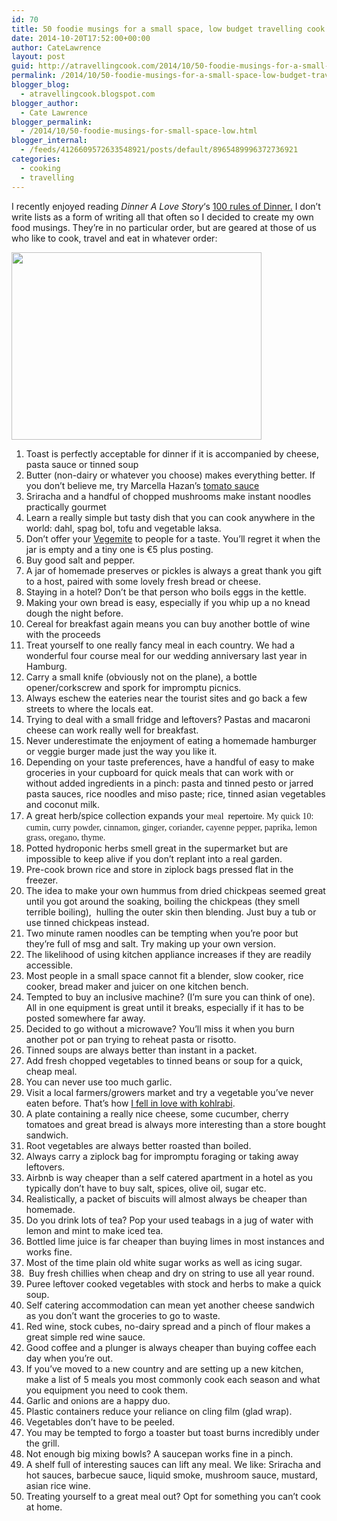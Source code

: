 ```yaml
---
id: 70
title: 50 foodie musings for a small space, low budget travelling cook
date: 2014-10-20T17:52:00+00:00
author: CateLawrence
layout: post
guid: http://atravellingcook.com/2014/10/50-foodie-musings-for-a-small-space-low-budget-travelling-cook.html
permalink: /2014/10/50-foodie-musings-for-a-small-space-low-budget-travelling-cook.html
blogger_blog:
  - atravellingcook.blogspot.com
blogger_author:
  - Cate Lawrence
blogger_permalink:
  - /2014/10/50-foodie-musings-for-small-space-low.html
blogger_internal:
  - /feeds/4126609572633548921/posts/default/8965489996372736921
categories:
  - cooking
  - travelling
---
```

I recently enjoyed reading _Dinner A Love Story_&#8216;s [100 rules of Dinner.](http://www.dinneralovestory.com/100-rules-of-dinner/) I don&#8217;t write lists as a form of writing all that often so I decided to create my own food musings. They&#8217;re in no particular order, but are geared at those of us who like to cook, travel and eat in whatever order:




  <a  href="http://4.bp.blogspot.com/-PZFZ82evG14/VEVB8evOdDI/AAAAAAAAJtI/giEcpLJCRpU/s1600/S1057753.jpg"><img src="http://4.bp.blogspot.com/-PZFZ82evG14/VEVB8evOdDI/AAAAAAAAJtI/giEcpLJCRpU/s1600/S1057753.jpg" alt="" width="400" height="300" border="0" /></a>


  1. Toast is perfectly acceptable for dinner if it is accompanied by cheese, pasta sauce or tinned soup
  2. Butter (non-dairy or whatever you choose) makes everything better. If you don&#8217;t believe me, try Marcella Hazan&#8217;s [tomato sauce](http://cooking.nytimes.com/recipes/1015178-marcella-hazans-tomato-sauce)
  3. Sriracha and a handful of chopped mushrooms make instant noodles practically gourmet
  4. Learn a really simple but tasty dish that you can cook anywhere in the world: dahl, spag bol, tofu and vegetable laksa.
  5. Don&#8217;t offer your [Vegemite](http://en.wikipedia.org/wiki/Vegemite) to people for a taste. You&#8217;ll regret it when the jar is empty and a tiny one is €5 plus posting.
  6. Buy good salt and pepper.
  7. A jar of homemade preserves or pickles is always a great thank you gift to a host, paired with some lovely fresh bread or cheese.
  8. Staying in a hotel? Don&#8217;t be that person who boils eggs in the kettle.
  9. Making your own bread is easy, especially if you whip up a no knead dough the night before.
 10. Cereal for breakfast again means you can buy another bottle of wine with the proceeds
 11. Treat yourself to one really fancy meal in each country. We had a wonderful four course meal for our wedding anniversary last year in Hamburg.
 12. Carry a small knife (obviously not on the plane), a bottle opener/corkscrew and spork for impromptu picnics.
 13. Always eschew the eateries near the tourist sites and go back a few streets to where the locals eat.
 14. Trying to deal with a small fridge and leftovers? Pastas and macaroni cheese can work really well for breakfast.
 15. Never underestimate the enjoyment of eating a homemade hamburger or veggie burger made just the way you like it.
 16. Depending on your taste preferences, have a handful of easy to make groceries in your cupboard for quick meals that can work with or without added ingredients in a pinch: pasta and tinned pesto or jarred pasta sauces, rice noodles and miso paste; rice, tinned asian vegetables and coconut milk.
 17. A great herb/spice collection expands your <span style="font-family: Georgia, Times New Roman, serif;">meal <span style="background-color: white; color: #222222; line-height: 21px;"> <a style="background-color: white; cursor: pointer; line-height: 21px; text-decoration: none;" href="https://www.google.de/search?es_sm=119&q=repertoire&spell=1&sa=X&ei=8zxFVLSwKozwaJnAgvgB&ved=0CBwQvwUoAA"><span style="color: black;">repertoire</a>. My quick 10: cumin, curry powder, cinnamon, ginger, coriander, cayenne pepper, paprika, lemon grass, oregano, thyme.
 18. Potted hydroponic herbs smell great in the supermarket but are impossible to keep alive if you don&#8217;t replant into a real garden.
 19. Pre-cook brown rice and store in ziplock bags pressed flat in the freezer.
 20. The idea to make your own hummus from dried chickpeas seemed great until you got around the soaking, boiling the chickpeas (they smell terrible boiling),  hulling the outer skin then blending. Just buy a tub or use tinned chickpeas instead.
 21. Two minute ramen noodles can be tempting when you&#8217;re poor but they&#8217;re full of msg and salt. Try making up your own version.
 22. The likelihood of using kitchen appliance increases if they are readily accessible.
 23. Most people in a small space cannot fit a blender, slow cooker, rice cooker, bread maker and juicer on one kitchen bench.
 24. Tempted to buy an inclusive machine? (I&#8217;m sure you can think of one). All in one equipment is great until it breaks, especially if it has to be posted somewhere far away.
 25. Decided to go without a microwave? You&#8217;ll miss it when you burn another pot or pan trying to reheat pasta or risotto.
 26. Tinned soups are always better than instant in a packet.
 27. Add fresh chopped vegetables to tinned beans or soup for a quick, cheap meal.
 28. You can never use too much garlic.
 29. Visit a local farmers/growers market and try a vegetable you&#8217;ve never eaten before. That&#8217;s how [I fell in love with kohlrabi](http://atravellingcook.com/2014/08/kohlrabi-coleslaw.html).
 30. A plate containing a really nice cheese, some cucumber, cherry tomatoes and great bread is always more interesting than a store bought sandwich.
 31. Root vegetables are always better roasted than boiled.
 32. Always carry a ziplock bag for impromptu foraging or taking away leftovers.
 33. Airbnb is way cheaper than a self catered apartment in a hotel as you typically don&#8217;t have to buy salt, spices, olive oil, sugar etc.
 34. Realistically, a packet of biscuits will almost always be cheaper than homemade.
 35. Do you drink lots of tea? Pop your used teabags in a jug of water with lemon and mint to make iced tea.
 36. Bottled lime juice is far cheaper than buying limes in most instances and works fine.
 37. Most of the time plain old white sugar works as well as icing sugar.
 38.  Buy fresh chillies when cheap and dry on string to use all year round.
 39. Puree leftover cooked vegetables with stock and herbs to make a quick soup.
 40. Self catering accommodation can mean yet another cheese sandwich as you don&#8217;t want the groceries to go to waste.
 41. Red wine, stock cubes, no-dairy spread and a pinch of flour makes a great simple red wine sauce.
 42. Good coffee and a plunger is always cheaper than buying coffee each day when you&#8217;re out.
 43. If you&#8217;ve moved to a new country and are setting up a new kitchen, make a list of 5 meals you most commonly cook each season and what you equipment you need to cook them.
 44. Garlic and onions are a happy duo.
 45. Plastic containers reduce your reliance on cling film (glad wrap).
 46. Vegetables don&#8217;t have to be peeled.
 47. You may be tempted to forgo a toaster but toast burns incredibly under the grill.
 48. Not enough big mixing bowls? A saucepan works fine in a pinch.
 49. A shelf full of interesting sauces can lift any meal. We like: Sriracha and hot sauces, barbecue sauce, liquid smoke, mushroom sauce, mustard, asian rice wine.
 50. Treating yourself to a great meal out? Opt for something you can&#8217;t cook at home.
